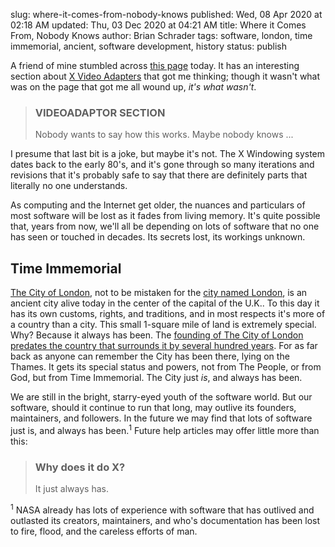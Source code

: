 slug: where-it-comes-from-nobody-knows
published: Wed, 08 Apr 2020 at 02:18 AM
updated: Thu, 03 Dec 2020 at 04:21 AM
title: Where it Comes From, Nobody Knows
author: Brian Schrader
tags: software, london, time immemorial, ancient, software development, history
status: publish

A friend of mine stumbled across [this page][1] today. It has an interesting section about [X Video Adapters][2] that got me thinking; though it wasn't what was on the page that got me all wound up, *it's what wasn't*.

> ### VIDEOADAPTOR SECTION
> Nobody wants to say how this works. Maybe nobody knows ...

I presume that last bit is a joke, but maybe it's not. The X Windowing system dates back to the early 80's, and it's gone through so many iterations and revisions that it's probably safe to say that there are definitely parts that literally no one understands.

As computing and the Internet get older, the nuances and particulars of most software will be lost as it fades from living memory. It's quite possible that, years from now, we'll all be depending on lots of software that no one has seen or touched in decades. Its secrets lost, its workings unknown.


## Time Immemorial

[The City of London][3], not to be mistaken for the [city named London][4], is an ancient city alive today in the center of the capital of the U.K.. To this day it has its own customs, rights, and traditions, and in most respects it's more of a country than a city. This small 1-square mile of land is extremely special. Why? Because it always has been. The [founding of The City of London predates the country that surrounds it by several hundred years][5]. For as far back as anyone can remember the City has been there, lying on the Thames. It gets its special status and powers, not from The People, or from God, but from Time Immemorial. The City just *is*, and always has been.

We are still in the bright, starry-eyed youth of the software world. But our software, should it continue to run that long, may outlive its founders, maintainers, and followers. In the future we may find that lots of software just is, and always has been.<sup>1</sup> Future help articles may offer little more than this:

> ### Why does it do X?
> It just always has.

<div class="footnote">
<sup>1</sup> NASA already has lots of experience with software that has outlived and outlasted its creators, maintainers, and who's documentation has been lost to fire, flood, and the careless efforts of man.
</div>

[1]: https://www.x.org/releases/current/doc/man/man5/xorg.conf.5.xhtml
[2]: https://www.x.org/releases/current/doc/man/man5/xorg.conf.5.xhtml#heading11
[3]: https://en.wikipedia.org/wiki/City_of_London
[4]: https://en.wikipedia.org/wiki/England
[5]: https://www.cgpgrey.com/blog/the-secret-city-of-london.html
